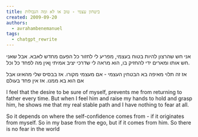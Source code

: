 ```yaml
---
title: ביטחון עצמי - טוב או לא ומה הגבולות
created: 2009-09-20
authors:
  - avrahambenemanuel
tags:
  - chatgpt_rewrite
---
```


אני חש שהרצון להיות בטוח בעצמי, מפריע לי לחזור כל הפעם מחדש לאבא. אבל שאני חש אותו ומארים ידי להחזיק בו, הוא מראה לי שדרכי יציב אמיתי ןאין מה לפחד כל וכל.

אז זה תלוי מאיפה בא הבטחין העצמי - אם מעצמי מקורו. אז בבסיס שלי מהאיגו אבל אם הוא בא ממנו. אז אין פחד בעולם

I feel that the desire to be sure of myself, prevents me from returning to father every time. But when I feel him and raise my hands to hold and grasp him, he shows me that my real stable path and I have nothing to fear at all.

So it depends on where the self-confidence comes from - if it originates from myself. So in my base from the ego, but if it comes from him. So there is no fear in the world